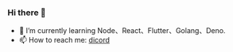 ### Hi there 👋

- 🌱 I’m currently learning Node、React、Flutter、Golang、Deno.
- 📫 How to reach me: [dicord](www.baidu.com)

<!--
**kaichii/kaichii** is a ✨ _special_ ✨ repository because its `README.md` (this file) appears on your GitHub profile.

Here are some ideas to get you started:

- 🔭 I’m currently working on ...
- 🌱 I’m currently learning ...
- 👯 I’m looking to collaborate on ...
- 🤔 I’m looking for help with ...
- 💬 Ask me about ...

- 😄 Pronouns: ...
- ⚡ Fun fact: ...
-->
